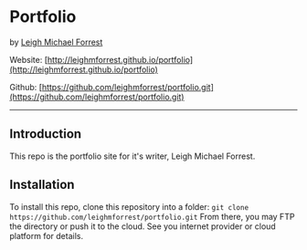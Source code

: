 # Portfolio

by [Leigh Michael Forrest](http://leighmforrest.github.io/portfolio)

Website: [http://leighmforrest.github.io/portfolio](http://leighmforrest.github.io/portfolio)

Github: [https://github.com/leighmforrest/portfolio.git](https://github.com/leighmforrest/portfolio.git)

---

## Introduction

This repo is the portfolio site for it's writer, Leigh Michael Forrest.

## Installation

To install this repo, clone this repository into a folder: `git clone https://github.com/leighmforrest/portfolio.git` From there, you may FTP the directory
or push it to the cloud. See you internet provider or cloud platform for details.
